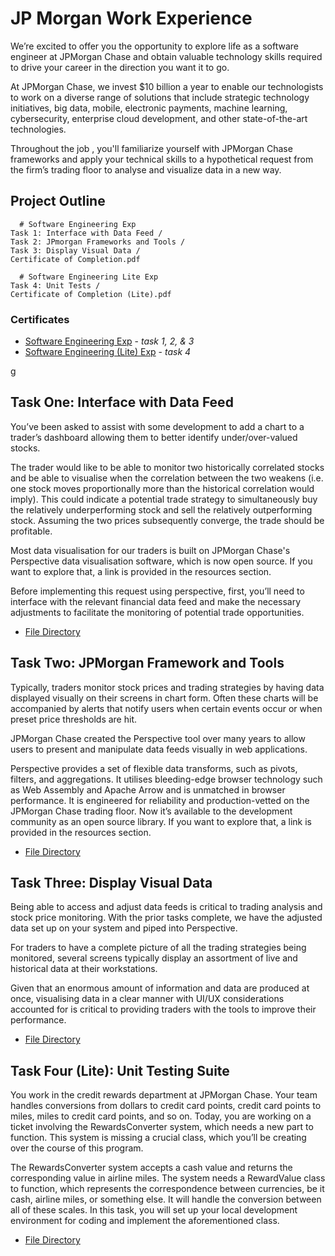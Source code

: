 # JP Morgan Work Experience

We’re excited to offer you the opportunity to explore life as a software engineer at JPMorgan Chase and obtain valuable technology skills required to drive your career in the direction you want it to go.

At JPMorgan Chase, we invest $10 billion a year to enable our technologists to work on a diverse range of solutions that include strategic technology initiatives, big data, mobile, electronic payments, machine learning, cybersecurity, enterprise cloud development, and other state-of-the-art technologies.

Throughout the job , you'll familiarize yourself with JPMorgan Chase frameworks and apply your technical skills to a hypothetical request from the firm’s trading floor to analyse and visualize data in a new way.



## Project Outline

```
  # Software Engineering Exp
Task 1: Interface with Data Feed /
Task 2: JPmorgan Frameworks and Tools /
Task 3: Display Visual Data /
Certificate of Completion.pdf

  # Software Engineering Lite Exp
Task 4: Unit Tests /
Certificate of Completion (Lite).pdf
```

### Certificates 

- [Software Engineering Exp](https://github.com/ThatsLiamS/JPMorgan-WorkExp/blob/main/Certificate%20of%20Completion.pdf) - *task 1, 2, & 3*
- [Software Engineering (Lite) Exp](https://github.com/ThatsLiamS/JPMorgan-WorkExp/blob/main/Certificate%20of%20Completion%20(Lite).pdf) - *task 4*


g
## Task One: Interface with Data Feed

You’ve been asked to assist with some development to add a chart to a trader’s dashboard allowing them to better identify under/over-valued stocks.

The trader would like to be able to monitor two historically correlated stocks and be able to visualise when the correlation between the two weakens (i.e. one stock moves proportionally more than the historical correlation would imply). This could indicate a potential trade strategy to simultaneously buy the relatively underperforming stock and sell the relatively outperforming stock. Assuming the two prices subsequently converge, the trade should be profitable.

Most data visualisation for our traders is built on JPMorgan Chase's Perspective data visualisation software, which is now open source. If you want to explore that, a link is provided in the resources section.

Before implementing this request using perspective, first, you’ll need to interface with the relevant financial data feed and make the necessary adjustments to facilitate the monitoring of potential trade opportunities.

- [File Directory](https://github.com/ThatsLiamS/JPMorgan-WorkExp/tree/main/Task%201%20Interface%20with%20Data%20Feed)


## Task Two: JPMorgan Framework and Tools

Typically, traders monitor stock prices and trading strategies by having data displayed visually on their screens in chart form. Often these charts will be accompanied by alerts that notify users when certain events occur or when preset price thresholds are hit.

JPMorgan Chase created the Perspective tool over many years to allow users to present and manipulate data feeds visually in web applications.

Perspective provides a set of flexible data transforms, such as pivots, filters, and aggregations. It utilises bleeding-edge browser technology such as Web Assembly and Apache Arrow and is unmatched in browser performance. It is engineered for reliability and production-vetted on the JPMorgan Chase trading floor. Now it’s available to the development community as an open source library. If you want to explore that, a link is provided in the resources section.

- [File Directory](https://github.com/ThatsLiamS/JPMorgan-WorkExp/tree/main/Task%202%20JPMorgan%20Frameworks%20and%20Tools)


## Task Three: Display Visual Data

Being able to access and adjust data feeds is critical to trading analysis and stock price monitoring. With the prior tasks complete, we have the adjusted data set up on your system and piped into Perspective.

For traders to have a complete picture of all the trading strategies being monitored, several screens typically display an assortment of live and historical data at their workstations.

Given that an enormous amount of information and data are produced at once, visualising data in a clear manner with UI/UX considerations accounted for is critical to providing traders with the tools to improve their performance.

- [File Directory](https://github.com/ThatsLiamS/JPMorgan-WorkExp/tree/main/Task%203%20Display%20Visual%20Data)


## Task Four (Lite): Unit Testing Suite

You work in the credit rewards department at JPMorgan Chase. Your team handles conversions from dollars to credit card points, credit card points to miles, miles to credit card points, and so on. Today, you are working on a ticket involving the RewardsConverter system, which needs a new part to function. This system is missing a crucial class, which you’ll be creating over the course of this program.

The RewardsConverter system accepts a cash value and returns the corresponding value in airline miles. The system needs a RewardValue class to function, which represents the correspondence between currencies, be it cash, airline miles, or something else. It will handle the conversion between all of these scales. In this task, you will set up your local development environment for coding and implement the aforementioned class.

- [File Directory](https://github.com/ThatsLiamS/JPMorgan-WorkExp/tree/main/Task%204%20Unit%20Tests)
